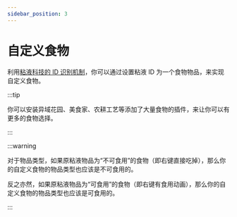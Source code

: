 ```yaml
---
sidebar_position: 3
---
```


# 自定义食物

利用[粘液科技的 ID 识别机制](./use-slimefun-item-id)，你可以通过设置粘液 ID 为一个食物物品，来实现自定义食物。

:::tip

你可以安装异域花园、美食家、农耕工艺等添加了大量食物的插件，来让你可以有更多的食物选择。

:::

:::warning

对于物品类型，如果原粘液物品为“不可食用”的食物（即右键直接吃掉），那么你的自定义食物的物品类型也应该是不可食用的。

反之亦然，如果原粘液物品为“可食用”的食物（即右键有食用动画），那么你的自定义食物的物品类型也应该是可食用的。

:::

